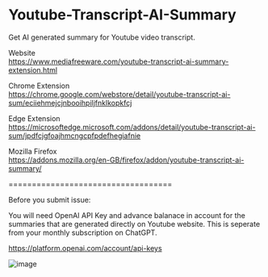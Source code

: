 # Youtube-Transcript-AI-Summary
Get AI generated summary for Youtube video transcript.

Website<br>
https://www.mediafreeware.com/youtube-transcript-ai-summary-extension.html

Chrome Extension<br>
https://chrome.google.com/webstore/detail/youtube-transcript-ai-sum/eciiehmejcjnbooihpiljfnklkopkfcj

Edge Extension<br>
https://microsoftedge.microsoft.com/addons/detail/youtube-transcript-ai-sum/jpdfcjgfoajhmcngcpfpdefhegiafnie

Mozilla Firefox<br>
https://addons.mozilla.org/en-GB/firefox/addon/youtube-transcript-ai-summary/

===================================


Before you submit issue:

You will need OpenAI API Key and advance balanace in account for the summaries that are generated directly on Youtube website. This is seperate from your monthly subscription on ChatGPT.

https://platform.openai.com/account/api-keys

![image](https://user-images.githubusercontent.com/9138521/232521337-ec1358bd-c20d-425c-8e6f-d6dad8b3f284.png)
